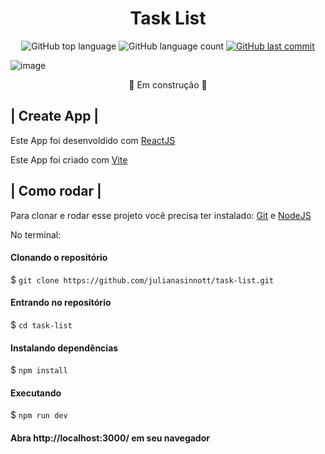 <h1 align='center'> Task List </h1>

<p align="center">
  <img alt="GitHub top language" src="https://img.shields.io/github/languages/top/julianasinnott/task-list.svg?color=fc4117">

  <img alt="GitHub language count" src="https://img.shields.io/github/languages/count/julianasinnott/task-list.svg?color=fc4117">
  
  <a href="https://github.com/julianasinnott/task-list/commits/main">
    <img alt="GitHub last commit" src="https://img.shields.io/github/last-commit/julianasinnott/task-list.svg?color=fc4117">
  </a>
</p>

![image](https://user-images.githubusercontent.com/100887684/173469746-4a6d6c06-4cb2-4153-98e0-43e0bfe0a64b.png)
<p align='center'> 🚧 Em construção 🚧 </p>

##  | Create App |

Este App foi desenvoldido com [ReactJS](https://reactjs.org/) <br>

Este App foi criado com [Vite](https://vitejs.dev/) <br>

## | Como rodar |

Para clonar e rodar esse projeto você precisa ter instalado: [Git](https://git-scm.com/) e [NodeJS](https://nodejs.org/en/) 

No terminal:

#### Clonando o repositório
$ `git clone https://github.com/julianasinnott/task-list.git`

#### Entrando no repositório
$ `cd task-list`

#### Instalando dependências
$ `npm install`

#### Executando
$ `npm run dev`

#### Abra http://localhost:3000/ em seu navegador 








